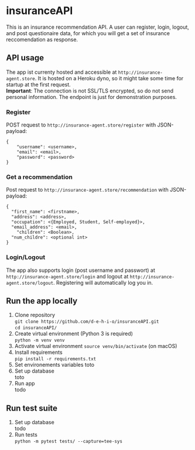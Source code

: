 # insuranceAPI
This is an insurance recommendation API. A user can register, login, logout, and post questionaire data, for which you will get a set of insurance reccomendation as response.

## API usage

The app ist currenty hosted and accessible at ```http://insurance-agent.store```. It is hosted on a Heroku dyno, so it might take some time for startup at the first request.  
**Important**: The connection is not SSL/TLS encrypted, so do not send personal information. The endpoint is just for demonstration purposes.

### Register
POST request to ```http://insurance-agent.store/register``` with JSON-payload:
```
{
	"username": <username>,
	"email": <email>,
	"password": <password>
}
```
### Get a recommendation
Post request to ```http://insurance-agent.store/recommendation``` with JSON-payload:
```
{
  "first_name": <firstname>,
  "address": <address>,
  "occupation": <{Employed, Student, Self-employed}>,
  "email_address": <email>,
	"children": <Boolean>,
  "num_childre": <optional int>
}
```
### Login/Logout
The app also supports login (post username and passwort) at ```http://insurance-agent.store/login``` and logout at  ```http://insurance-agent.store/logout```. Registering will automatically log you in.

## Run the app locally

1. Clone repository  
```git clone https://github.com/d-e-h-i-o/insuranceAPI.git```  
```cd insuranceAPI/```
2. Create virtual environment (Python 3 is required)  
```python -m venv venv```
3. Activate virtual environment 
```source venv/bin/activate``` (on macOS)
4. Install requirements  
```pip install -r requirements.txt```
5. Set environements variables 
toto  
6. Set up database  
toto  
7. Run app  
todo  

## Run test suite
1. Set up database  
todo 
2. Run tests  
```python -m pytest tests/ --capture=tee-sys```
